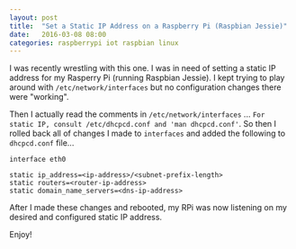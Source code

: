 ```yaml
---
layout: post
title:  "Set a Static IP Address on a Raspberry Pi (Raspbian Jessie)"
date:   2016-03-08 08:00
categories: raspberrypi iot raspbian linux 
---
```

I was recently wrestling with this one.  I was in need of setting a static IP address for my Rasperry Pi (running Raspbian Jessie).  I kept trying to play around with `/etc/network/interfaces` but no configuration changes there were "working".

Then I actually read the comments in `/etc/network/interfaces` ... `For static IP, consult /etc/dhcpcd.conf and 'man dhcpcd.conf'`.  So then I rolled back all of changes I made to `interfaces` and added the following to `dhcpcd.conf` file...

```
interface eth0

static ip_address=<ip-address>/<subnet-prefix-length>
static routers=<router-ip-address>
static domain_name_servers=<dns-ip-address>
```

After I made these changes and rebooted, my RPi was now listening on my desired and configured static IP address.

Enjoy!